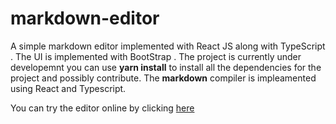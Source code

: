 # markdown-editor
A simple markdown editor implemented with React JS along with TypeScript . The UI is implemented with BootStrap .
The project is currently under developemnt you can use **yarn install** to install all the dependencies for the project and possibly contribute.
The **markdown** compiler is impleamented using React and Typescript.

You can try the editor online by clicking [here](https://kind-swanson-1daeb2.netlify.app/)
